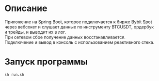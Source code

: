
# Описание
 Приложение на Spring Boot, которое подключается к бирже Bybit Spot через вебсокет и слушает данные по инструменту BTCUSDT, ордербук и трейды, и выводит их в лог.  
При сетевом сбое получение данных восстанавливается.  
Подключение и вывод в консоль с использованием реактивного стека.  
# Запуск программы   
``` sh run.sh ```
